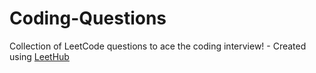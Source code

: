 # Coding-Questions
Collection of LeetCode questions to ace the coding interview! - Created using [LeetHub](https://github.com/QasimWani/LeetHub)
